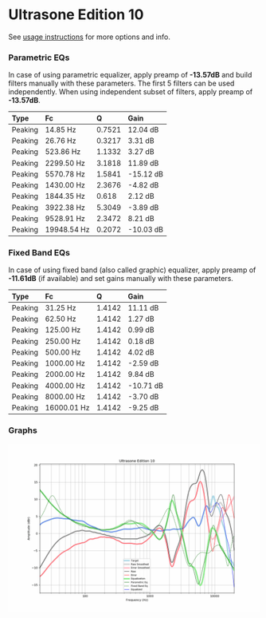 # Ultrasone Edition 10
See [usage instructions](https://github.com/jaakkopasanen/AutoEq#usage) for more options and info.

### Parametric EQs
In case of using parametric equalizer, apply preamp of **-13.57dB** and build filters manually
with these parameters. The first 5 filters can be used independently.
When using independent subset of filters, apply preamp of **-13.57dB**.

| Type    | Fc          |      Q | Gain      |
|:--------|:------------|:-------|:----------|
| Peaking | 14.85 Hz    | 0.7521 | 12.04 dB  |
| Peaking | 26.76 Hz    | 0.3217 | 3.31 dB   |
| Peaking | 523.86 Hz   | 1.1332 | 3.27 dB   |
| Peaking | 2299.50 Hz  | 3.1818 | 11.89 dB  |
| Peaking | 5570.78 Hz  | 1.5841 | -15.12 dB |
| Peaking | 1430.00 Hz  | 2.3676 | -4.82 dB  |
| Peaking | 1844.35 Hz  | 0.618  | 2.12 dB   |
| Peaking | 3922.38 Hz  | 5.3049 | -3.89 dB  |
| Peaking | 9528.91 Hz  | 2.3472 | 8.21 dB   |
| Peaking | 19948.54 Hz | 0.2072 | -10.03 dB |

### Fixed Band EQs
In case of using fixed band (also called graphic) equalizer, apply preamp of **-11.61dB**
(if available) and set gains manually with these parameters.

| Type    | Fc          |      Q | Gain      |
|:--------|:------------|:-------|:----------|
| Peaking | 31.25 Hz    | 1.4142 | 11.11 dB  |
| Peaking | 62.50 Hz    | 1.4142 | 1.27 dB   |
| Peaking | 125.00 Hz   | 1.4142 | 0.99 dB   |
| Peaking | 250.00 Hz   | 1.4142 | 0.18 dB   |
| Peaking | 500.00 Hz   | 1.4142 | 4.02 dB   |
| Peaking | 1000.00 Hz  | 1.4142 | -2.59 dB  |
| Peaking | 2000.00 Hz  | 1.4142 | 9.84 dB   |
| Peaking | 4000.00 Hz  | 1.4142 | -10.71 dB |
| Peaking | 8000.00 Hz  | 1.4142 | -3.70 dB  |
| Peaking | 16000.01 Hz | 1.4142 | -9.25 dB  |

### Graphs
![](./Ultrasone%20Edition%2010.png)